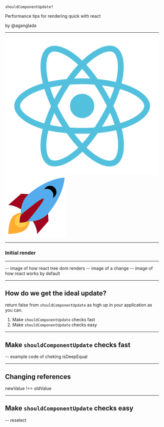 `shouldComponentUpdate?`

Performance tips for rendering quick with react

by @aganglada

---

![react](images/react.svg)
![rocket](images/rocket.png)

---

### Initial render

---





-- image of how react tree dom renders
-- image of a change
-- image of how react works by default


---

## How do we get the ideal update?

return false from `shouldComponentUpdate` as high up in your application as you can.

1. Make `shouldComponentUpdate` checks fast
2. Make `shouldComponentUpdate` checks easy

---

## Make `shouldComponentUpdate` checks fast

-- example code of cheking isDeepEqual

---

## Changing references

newValue !== oldValue

---

## Make `shouldComponentUpdate` checks easy

-- reselect
